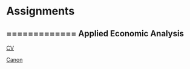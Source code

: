 # Assignments
=============
Applied Economic Analysis
-------------------------
[CV](https://github.com/rjcollier91/Assignments/blob/master/CV.md)

[Canon](https://github.com/rjcollier91/Assignments/blob/master/ECB-Canon-FinalVersion1.docx)

